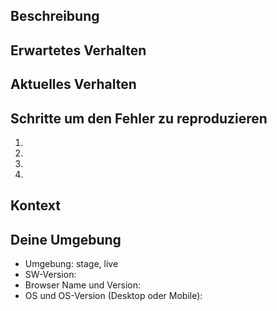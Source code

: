<!--- Zusammenfassung zum genannten Fehler -->

## Beschreibung
<!--- Detailbeschreibung des Fehlers -->

## Erwartetes Verhalten
<!--- Was sollte passieren? -->

## Aktuelles Verhalten
<!--- Was ist passiert? -->

## Schritte um den Fehler zu reproduzieren
<!--- Füge auch ein Link zur Seite ein, auf der der Fehler aufgetreten ist -->
1.
2.
3.
4.

## Kontext
<!--- Was hast du unternommen, als der Fehler auftrat? Was wolltest du machen? -->

## Deine Umgebung
* Umgebung: stage, live
* SW-Version: 
* Browser Name und Version:
* OS und OS-Version (Desktop oder Mobile):
